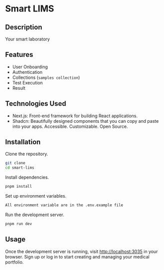 # Smart LIMS

## Description

Your smart laboratory

## Features

- User Onboarding
- Authentication
- Collections (`samples collection`)
- Test Execution
- Result

## Technologies Used

- Next.js: Front-end framework for building React applications.
- Shadcn: Beautifully designed components that you can copy and paste into your apps. Accessible. Customizable. Open Source.

## Installation

Clone the repository.

```bash
git clone 
cd smart-lims
```

Install dependencies.

```bash
pnpm install
```

Set up environment variables.

```bash
All environment variable are in the .env.example file 
```

Run the development server.

```bash
pnpm run dev
```

## Usage

Once the development server is running, visit [http://localhost:3035](http://localhost:3035) in your browser. Sign up or log in to start creating and managing your medical portfolio.
